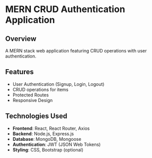 # MERN CRUD Authentication Application

## Overview

A MERN stack web application featuring CRUD operations with user authentication.

## Features

- User Authentication (Signup, Login, Logout)
- CRUD operations for items
- Protected Routes
- Responsive Design

## Technologies Used

- **Frontend**: React, React Router, Axios
- **Backend**: Node.js, Express.js
- **Database**: MongoDB, Mongoose
- **Authentication**: JWT (JSON Web Tokens)
- **Styling**: CSS, Bootstrap (optional)

